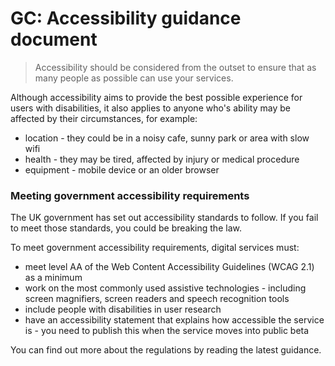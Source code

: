 # GC: Accessibility guidance document

> Accessibility should be considered from the outset to ensure that as many people as possible can use your services. 

Although accessibility aims to provide the best possible experience for users with disabilities, it also applies to anyone who's ability may be affected by their circumstances, for example:

+ location - they could be in a noisy cafe, sunny park or area with slow wifi
+ health - they may be tired, affected by injury or medical procedure
+ equipment - mobile device or an older browser

### Meeting government accessibility requirements
 
The UK government has set out accessibility standards to follow. If you fail to meet those standards, you could be breaking the law.

To meet government accessibility requirements, digital services must:

+ meet level AA of the Web Content Accessibility Guidelines (WCAG 2.1) as a minimum
+ work on the most commonly used assistive technologies - including screen magnifiers, screen readers and speech recognition tools
+ include people with disabilities in user research
+ have an accessibility statement that explains how accessible the service is - you need to publish this when the service moves into public beta

You can find out more about the regulations by reading the latest guidance.
